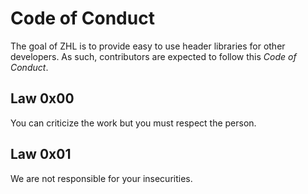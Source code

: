 # Code of Conduct

The goal of ZHL is to provide easy to use header libraries for other
developers.  As such, contributors are expected to follow this _Code
of Conduct_.

## Law 0x00

You can criticize the work but you must respect the person.

## Law 0x01

We are not responsible for your insecurities.

